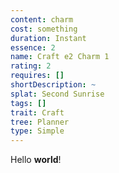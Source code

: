 ```yaml
---
content: charm
cost: something
duration: Instant
essence: 2
name: Craft e2 Charm 1
rating: 2
requires: []
shortDescription: ~
splat: Second Sunrise
tags: []
trait: Craft
tree: Planner
type: Simple
---
```


Hello **world**!
